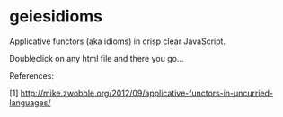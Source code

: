 # geiesidioms
Applicative functors (aka idioms) in crisp clear JavaScript.

Doubleclick on any html file and there you go...

References:

[1] http://mike.zwobble.org/2012/09/applicative-functors-in-uncurried-languages/